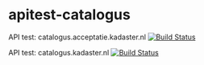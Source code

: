 # apitest-catalogus

API test: catalogus.acceptatie.kadaster.nl [![Build Status](https://travis-ci.org/joostaafjes/apitest-catalogus.svg?branch=develop)](https://travis-ci.org/joostaafjes/apitest-catalogus)

API test: catalogus.kadaster.nl [![Build Status](https://travis-ci.org/joostaafjes/apitest-catalogus.svg?branch=master)](https://travis-ci.org/joostaafjes/apitest-catalogus)
